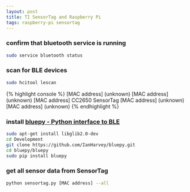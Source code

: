 ```yaml
---
layout: post
title: TI SensorTag and Raspberry Pi
tags: raspberry-pi sensortag
---
```


### confirm that bluetooth service is running
````bash
sudo service bluetooth status
````

### scan for BLE devices
````bash
sudo hcitool lescan
````

{% highlight console %}
[MAC address] (unknown)
[MAC address] (unknown)
[MAC address] CC2650 SensorTag
[MAC address] (unknown)
[MAC address] (unknown)
{% endhighlight %}

### install [bluepy - Python interface to BLE](https://github.com/IanHarvey/bluepy)
````bash
sudo apt-get install libglib2.0-dev
cd Development
git clone https://github.com/IanHarvey/bluepy.git
cd bluepy/bluepy
sudo pip install bluepy
````

### get all sensor data from SensorTag
````bash
python sensortag.py [MAC address] --all
````
